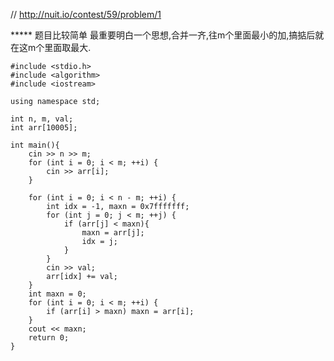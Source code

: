// http://nuit.io/contest/59/problem/1

***** 题目比较简单 最重要明白一个思想,合并一齐,往m个里面最小的加,搞掂后就在这m个里面取最大.

    #include <stdio.h>
    #include <algorithm>
    #include <iostream>

    using namespace std;

    int n, m, val;
    int arr[10005];

    int main(){
        cin >> n >> m;
        for (int i = 0; i < m; ++i) {
            cin >> arr[i];
        }

        for (int i = 0; i < n - m; ++i) {
            int idx = -1, maxn = 0x7fffffff;
            for (int j = 0; j < m; ++j) {
                if (arr[j] < maxn){
                    maxn = arr[j];
                    idx = j;
                }
            }
            cin >> val;
            arr[idx] += val;
        }
        int maxn = 0;
        for (int i = 0; i < m; ++i) {
            if (arr[i] > maxn) maxn = arr[i];
        }
        cout << maxn;
        return 0;
    }
